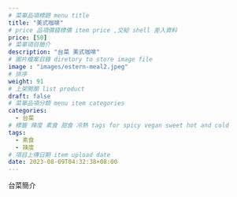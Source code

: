 ```yaml
---
# 菜單品項標題 menu title 
title: "美式咖啡"
# price 品項價錢標價 item price ,交給 shell 差入資料
price: [50] 
# 菜單項目簡介 
description: "台菜 美式咖啡"
# 圖片檔案目錄 diretory to store image file
image : "images/estern-meal2.jpeg"
# 排序
weight: 91 
# 上架開關 list product 
draft: false
# 菜單品項分類 menu item categories 
categories:
  - 台菜
# 標籤 辣度 素食 甜食 冷熱 tags for spicy vegan sweet hot and cold 
tags:
  - 素食
  - 辣度
# 項目上傳日期 item upload date 
date: 2023-08-09T04:32:38+08:00
---
```


台菜簡介
